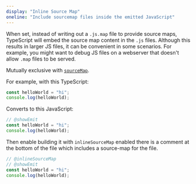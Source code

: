 ```yaml
---
display: "Inline Source Map"
oneline: "Include sourcemap files inside the emitted JavaScript"
---
```


When set, instead of writing out a `.js.map` file to provide source maps, TypeScript will embed the source map content in the `.js` files.
Although this results in larger JS files, it can be convenient in some scenarios.
For example, you might want to debug JS files on a webserver that doesn't allow `.map` files to be served.

Mutually exclusive with [`sourceMap`](#sourceMap).

For example, with this TypeScript:

```ts
const helloWorld = "hi";
console.log(helloWorld);
```

Converts to this JavaScript:

```ts twoslasher
// @showEmit
const helloWorld = "hi";
console.log(helloWorld);
```

Then enable building it with `inlineSourceMap` enabled there is a comment at the bottom of the file which includes
a source-map for the file.

```ts twoslasher
// @inlineSourceMap
// @showEmit
const helloWorld = "hi";
console.log(helloWorld);
```

